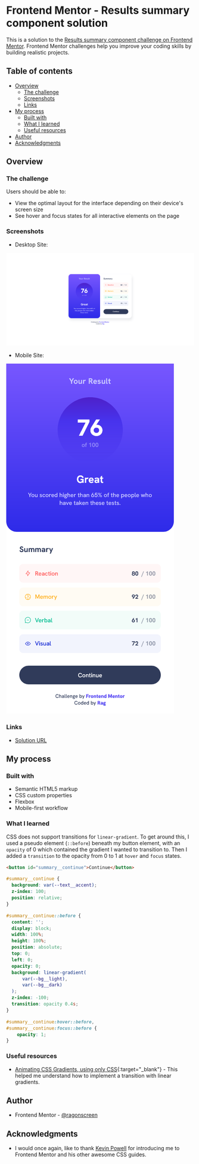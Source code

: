 # Frontend Mentor - Results summary component solution

This is a solution to the [Results summary component challenge on Frontend Mentor](https://www.frontendmentor.io/challenges/results-summary-component-CE_K6s0maV). Frontend Mentor challenges help you improve your coding skills by building realistic projects. 

## Table of contents

- [Overview](#overview)
  - [The challenge](#the-challenge)
  - [Screenshots](#screenshot)
  - [Links](#links)
- [My process](#my-process)
  - [Built with](#built-with)
  - [What I learned](#what-i-learned)
  - [Useful resources](#useful-resources)
- [Author](#author)
- [Acknowledgments](#acknowledgments)

## Overview

### The challenge

Users should be able to:

- View the optimal layout for the interface depending on their device's screen size
- See hover and focus states for all interactive elements on the page

### Screenshots

- Desktop Site:

![desktop site preview](./images/site-preview-desktop.png)

- Mobile Site:

![mobile site preview](./images/site-preview-mobile.png)

### Links

- [Solution URL](https://github.com/ragonscreen/frontend_mentor-results_summary_component)

## My process

### Built with

- Semantic HTML5 markup
- CSS custom properties
- Flexbox
- Mobile-first workflow

### What I learned

CSS does not support transitions for `linear-gradient`. To get around this, I used a pseudo element (`::before`) beneath my button element, with an `opacity` of 0 which contained the gradient I wanted to transition to. Then I added a `transition` to the opacity from 0 to 1 at `hover` and `focus` states.

```html
<button id="summary__continue">Continue</button>
```

```css
#summary__continue {
  background: var(--text__accent);
  z-index: 100;
  position: relative;
}
```

```css
#summary__continue::before {
  content: '';
  display: block;
  width: 100%;
  height: 100%;
  position: absolute;
  top: 0;
  left: 0;
  opacity: 0;
  background: linear-gradient(
      var(--bg__light),
      var(--bg__dark)
  );
  z-index: -100;
  transition: opacity 0.4s;
}
```

```css
#summary__continue:hover::before,
#summary__continue:focus::before {
    opacity: 1;
}
```

### Useful resources

- [Animating CSS Gradients, using only CSS](https://medium.com/@dave_lunny/animating-css-gradients-using-only-css-d2fd7671e759){:target="_blank"} - This helped me understand how to implement a transition with linear gradients.

## Author

- Frontend Mentor - [@ragonscreen](https://www.frontendmentor.io/profile/ragonscreen)

## Acknowledgments

- I would once again, like to thank [Kevin Powell](https://www.youtube.com/@KevinPowell) for introducing me to Frontend Mentor and his other awesome CSS guides.
